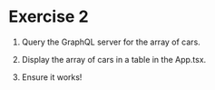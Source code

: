 # Exercise 2

1. Query the GraphQL server for the array of cars.

2. Display the array of cars in a table in the App.tsx.

3. Ensure it works!